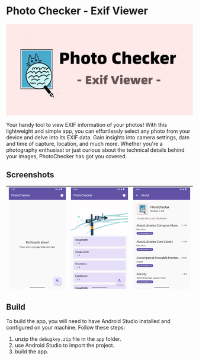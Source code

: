 # Photo Checker - Exif Viewer

![](./doc/playstore_head.png)

Your handy tool to view EXIF information of your photos! With this lightweight and simple app, you can effortlessly select any photo from your device and delve into its EXIF data. Gain insights into camera settings, date and time of capture, location, and much more. Whether you're a photography enthusiast or just curious about the technical details behind your images, PhotoChecker has got you covered.

## Screenshots

|![](./doc/Screenshot_phone_1.png)|![](./doc/Screenshot_phone_2.png)|![](./doc/Screenshot_phone_3.png)|
|:------:|:------:|:------:|

## Build

To build the app, you will need to have Android Studio installed and configured on your machine. Follow these steps:
1. unzip the `debugkey.zip` file in the `app` folder.
2. use Android Studio to import the project.
3. build the app.